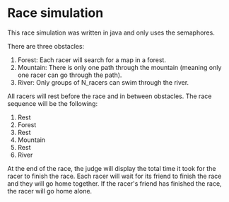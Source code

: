 # Race simulation

This race simulation was written in java and only uses the semaphores.

There are three obstacles: 
1. Forest: Each racer will search for a map in a forest. 
2. Mountain: There is only one path through the mountain (meaning only one racer can go through the path).
3. River: Only groups of N_racers can swim through the river.

All racers will rest before the race and in between obstacles.
The race sequence will be the following:
1. Rest
2. Forest
3. Rest
4. Mountain
5. Rest
6. River

At the end of the race, the judge will display the total time it took for the racer to finish the race.
Each racer will wait for its friend to finish the race and they will go home together. If the racer's friend has finished the race, the racer will go home alone.

